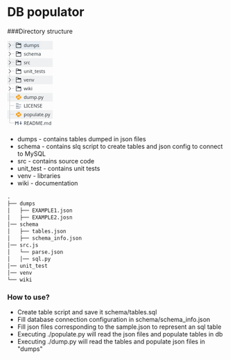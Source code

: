 # DB populator 

###Directory structure  

![alt-text-1](wiki/folders.png "directories") 

* dumps - contains tables dumped in json files
* schema - contains slq script to create tables and json config to connect to MySQL  
* src - contains source code  
* unit_test - contains unit tests  
* venv - libraries
* wiki - documentation
```
.
├── dumps
│   ├── EXAMPLE1.json
│   ├── EXAMPLE2.josn
│── schema
│   ├── tables.json
│   ├── schema_info.json
│── src.js
│   └── parse.json
│   │── sql.py
│── unit_test
│── venv
└── wiki
```


### How to use?
- Create table script and save it schema/tables.sql
- Fill database connection configuration in schema/schema_info.json
- Fill json files corresponding to the sample.json to represent an sql table
- Executing ./populate.py will read the json files and populate tables in db
- Executing ./dump.py will read the tables and populate json files in "dumps" 
